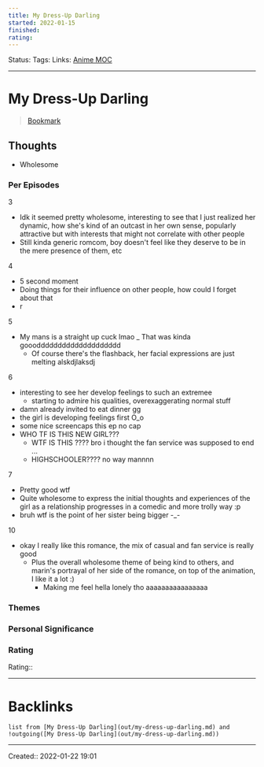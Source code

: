 ```yaml
---
title: My Dress-Up Darling
started: 2022-01-15
finished:
rating: 
---
```

Status:
Tags:
Links: [Anime MOC](out/anime-moc.md)
___
# My Dress-Up Darling
> [Bookmark](https://animepahe.com/anime/db26dbc4-cbac-75e8-bbeb-d168ef78b8bb)
## Thoughts
- Wholesome
### Per Episodes
3
- Idk it seemed pretty wholesome, interesting to see that I just realized her dynamic, how she's kind of an outcast in her own sense, popularly attractive but with interests that might not correlate with other people
- Still kinda generic romcom, boy doesn't feel like they deserve to be in the mere presence of them, etc

4
- 5 second moment
- Doing things for their influence on other people, how could I forget about that
- r

5
- My mans is a straight up cuck lmao
_ That was kinda gooodddddddddddddddddddd
	- Of course there's the flashback, her facial expressions are just melting alskdjlaksdj

6
- interesting to see her develop feelings to such an extremee
	- starting to admire his qualities, overexaggerating normal stuff
- damn already invited to eat dinner gg
- the girl is developing feelings first O_o
- some nice screencaps this ep no cap
- WHO TF IS THIS NEW GIRL???
	- WTF IS THIS ???? bro i thought the fan service was supposed to end ...
	- HIGHSCHOOLER???? no way mannnn

7
- Pretty good wtf
- Quite wholesome to express the initial thoughts and experiences of the girl as a relationship progresses in a comedic and more trolly way :p
- bruh wtf is the point of her sister being bigger -_-

10
- okay I really like this romance, the mix of casual and fan service is really good
	- Plus the overall wholesome theme of being kind to others, and marin's portrayal of her side of the romance, on top of the animation, I like it a lot :)
		- Making me feel hella lonely tho aaaaaaaaaaaaaaaa
### Themes
### Personal Significance
### Rating
Rating:: 
___
# Backlinks
```dataview
list from [My Dress-Up Darling](out/my-dress-up-darling.md) and !outgoing([My Dress-Up Darling](out/my-dress-up-darling.md))
```
___

Created:: 2022-01-22 19:01